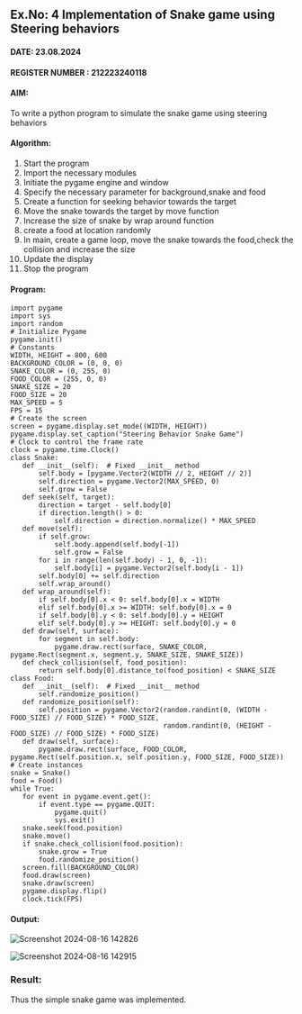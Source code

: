 ## Ex.No: 4  Implementation of Snake game using Steering behaviors
#### DATE: 23.08.2024                                                                             
#### REGISTER NUMBER : 212223240118
#### AIM: 
To write a python program to simulate the snake game using steering behaviors
#### Algorithm:
1. Start the program
2. Import the necessary modules
3. Initiate the pygame engine and window
4. Specify the necessary parameter for background,snake and food
5. Create a function for seeking behavior towards the target
6.  Move the snake towards the target by move function
7.  Increase the size of snake by wrap around function
8.  create a food at location randomly
9.  In main, create a game loop, move the snake towards the food,check the collision and increase the size
10.  Update the display
11.  Stop the program
 #### Program:
 ```
import pygame
import sys
import random
# Initialize Pygame
pygame.init()
# Constants
WIDTH, HEIGHT = 800, 600
BACKGROUND_COLOR = (0, 0, 0)
SNAKE_COLOR = (0, 255, 0)
FOOD_COLOR = (255, 0, 0)
SNAKE_SIZE = 20
FOOD_SIZE = 20
MAX_SPEED = 5
FPS = 15
# Create the screen
screen = pygame.display.set_mode((WIDTH, HEIGHT))
pygame.display.set_caption("Steering Behavior Snake Game")
# Clock to control the frame rate
clock = pygame.time.Clock()
class Snake:
    def __init__(self):  # Fixed __init__ method
        self.body = [pygame.Vector2(WIDTH // 2, HEIGHT // 2)]
        self.direction = pygame.Vector2(MAX_SPEED, 0)
        self.grow = False
    def seek(self, target):
        direction = target - self.body[0]
        if direction.length() > 0:
            self.direction = direction.normalize() * MAX_SPEED
    def move(self):
        if self.grow:
            self.body.append(self.body[-1])
            self.grow = False
        for i in range(len(self.body) - 1, 0, -1):
            self.body[i] = pygame.Vector2(self.body[i - 1])
        self.body[0] += self.direction
        self.wrap_around()
    def wrap_around(self):
        if self.body[0].x < 0: self.body[0].x = WIDTH
        elif self.body[0].x >= WIDTH: self.body[0].x = 0
        if self.body[0].y < 0: self.body[0].y = HEIGHT
        elif self.body[0].y >= HEIGHT: self.body[0].y = 0
    def draw(self, surface):
        for segment in self.body:
            pygame.draw.rect(surface, SNAKE_COLOR, pygame.Rect(segment.x, segment.y, SNAKE_SIZE, SNAKE_SIZE))
    def check_collision(self, food_position):
        return self.body[0].distance_to(food_position) < SNAKE_SIZE
class Food:
    def __init__(self):  # Fixed __init__ method
        self.randomize_position()
    def randomize_position(self):
        self.position = pygame.Vector2(random.randint(0, (WIDTH - FOOD_SIZE) // FOOD_SIZE) * FOOD_SIZE,
                                       random.randint(0, (HEIGHT - FOOD_SIZE) // FOOD_SIZE) * FOOD_SIZE)
    def draw(self, surface):
        pygame.draw.rect(surface, FOOD_COLOR, pygame.Rect(self.position.x, self.position.y, FOOD_SIZE, FOOD_SIZE))
# Create instances
snake = Snake()
food = Food()
while True:
    for event in pygame.event.get():
        if event.type == pygame.QUIT:
            pygame.quit()
            sys.exit()
    snake.seek(food.position)
    snake.move()
    if snake.check_collision(food.position):
        snake.grow = True
        food.randomize_position()
    screen.fill(BACKGROUND_COLOR)
    food.draw(screen)
    snake.draw(screen)
    pygame.display.flip()
    clock.tick(FPS)
```
#### Output:
![Screenshot 2024-08-16 142826](https://github.com/user-attachments/assets/46eca225-d9c6-43dc-b293-9caee7c86b00)

![Screenshot 2024-08-16 142915](https://github.com/user-attachments/assets/50dcfe1c-74b2-4829-9f6b-0a47c063f328)
### Result:
Thus the simple snake game was implemented.
